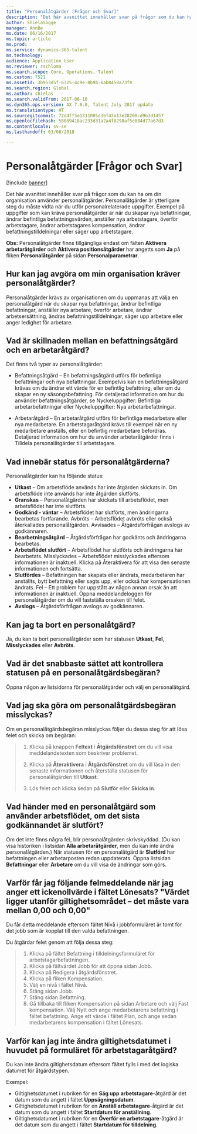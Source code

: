 ```yaml
---
title: "Personalåtgärder [Frågor och Svar]"
description: "Det här avsnittet innehåller svar på frågor som du kan ha om din organisation använder personalåtgärder. Personalåtgärder är ytterligare steg du måste vidta när du utför personalrelaterade uppgifter."
author: ShielaSogge
manager: AnnBe
ms.date: 06/16/2017
ms.topic: article
ms.prod: 
ms.service: dynamics-365-talent
ms.technology: 
audience: Application User
ms.reviewer: rschloma
ms.search.scope: Core, Operations, Talent
ms.custom: 7521
ms.assetid: 3b953d5f-6325-4c9e-8b9b-6ab0458a73f8
ms.search.region: Global
ms.author: shielas
ms.search.validFrom: 2017-06-16
ms.dyn365.ops.version: AX 7.0.0, Talent July 2017 update
ms.translationtype: HT
ms.sourcegitcommit: 72d4ff5e1311005d3bf43a13e28208cd9b3d1457
ms.openlocfilehash: 58089418ac233d31a2a4f0298af5e884d77a67d3
ms.contentlocale: sv-se
ms.lasthandoff: 03/08/2018

---
```


# <a name="personnel-actions-faq"></a>Personalåtgärder [Frågor och Svar]

[!include [banner](includes/banner.md)]

Det här avsnittet innehåller svar på frågor som du kan ha om din organisation använder personalåtgärder. Personalåtgärder är ytterligare steg du måste vidta när du utför personalrelaterade uppgifter. Exempel på uppgifter som kan kräva personalåtgärder är när du skapar nya befattningar, ändrar befintliga befattningsvärden, anställer nya arbetstagare, överför arbetstagare, ändrar arbetstagares kompensation, ändrar befattningstilldelningar eller säger upp arbetstagare.

**Obs:** Personalåtgärder finns tillgängliga endast om fälten **Aktivera arbetaråtgärder** och **Aktivera positionsåtgärder** har angetts som **Ja** på fliken **Personalåtgärder** på sidan **Personalparametrar**. 

## <a name="how-can-i-tell-if-my-organization-requires-personnel-actions"></a>Hur kan jag avgöra om min organisation kräver personalåtgärder?
Personalåtgärder krävs av organisationen om du uppmanas att välja en personalåtgärd när du skapar nya befattningar, ändrar befintliga befattningar, anställer nya arbetare, överför arbetare, ändrar arbetsersättning, ändras befattningstilldelningar, säger upp arbetare eller anger ledighet för arbetare. 

## <a name="what-is-the-difference-between-a-position-action-and-a-worker-action"></a>Vad är skillnaden mellan en befattningsåtgärd och en arbetaråtgärd?
Det finns två typer av personalåtgärder:

- Befattningsåtgärd – En befattningsåtgärd utförs för befintliga befattningar och nya befattningar. Exempelvis kan en befattningsåtgärd krävas om du ändrar ett värde för en befintlig befattning, eller om du skapar en ny säsongsbefattning. För detaljerad information om hur du använder befattningsåtgärder, se Nyckeluppgifter: Befintliga arbetarbefattningar eller Nyckeluppgifter: Nya arbetarbefattningar.

- Arbetaråtgärd – En arbetaråtgärd utförs för befintliga medarbetare eller nya medarbetare. En arbetstagaråtgärd krävs till exempel när en ny medarbetare anställs, eller en befintlig medarbetare befordras. Detaljerad information om hur du använder arbetaråtgärder finns i Tilldela personalåtgärder till arbetstagare.

## <a name="what-do-the-statuses-of-the-personnel-actions-mean"></a>Vad innebär status för personalåtgärderna?
Personalåtgärder kan ha följande status:

- **Utkast** – Om arbetsflöde används har inte åtgärden skickats in. Om arbetsflöde inte används har inte åtgärden slutförts.
- **Granskas** – Personalåtgärden har skickats till arbetsflödet, men arbetsflödet har inte slutförts.
- **Godkänd - väntar** – Arbetsflödet har slutförts, men ändringarna bearbetas fortfarande. Avbröts – Arbetsflödet avbröts eller också återkallades personalåtgärden. Avvisades – Åtgärdsförfrågan avslogs av godkännaren.
- **Bearbetningsåtgärd** – Åtgärdsförfrågan har godkänts och ändringarna bearbetas.
- **Arbetsflödet slutfört**  – Arbetsflödet har slutförts och ändringarna har bearbetats. Misslyckades – Arbetsflödet misslyckades eftersom informationen är inaktuell. Klicka på Återaktivera för att visa den senaste informationen och fortsätta.
- **Slutfördes** – Befattningen har skapats eller ändrats, medarbetaren har anställts, bytt befattning eller sagts upp, eller också har kompensationen ändrats. Fel – Ett problem har uppstått av någon annan orsak än att informationen är inaktuell. Öppna meddelandeloggen för personalåtgärder om du vill fastställa orsaken till felet.
- **Avslogs** – Åtgärdsförfrågan avslogs av godkännaren.

## <a name="can-i-delete-a-personnel-action"></a>Kan jag ta bort en personalåtgärd?
Ja, du kan ta bort personalåtgärder som har statusen **Utkast**, **Fel**, **Misslyckades** eller **Avbröts**.

## <a name="what-is-the-fastest-way-to-check-the-status-of-a-personnel-action-request"></a>Vad är det snabbaste sättet att kontrollera statusen på en personalåtgärdsbegäran?
Öppna någon av listsidorna för personalåtgärder och välj en personalåtgärd.

## <a name="what-should-i-do-if-a-personnel-action-request-fails"></a>Vad jag ska göra om personalåtgärdsbegäran misslyckas?
Om en personalåtgärdsbegäran misslyckas följer du dessa steg för att lösa felet och skicka om begäran:

> 1. Klicka på knappen **Feltext** i **Åtgärdsfönstret** om du vill visa meddelandetexten som beskriver problemet.
> 
> 2. Klicka på **Återaktivera** i **Åtgärdsfönstret** om du vill läsa in den senaste informationen och återställa statusen för personalåtgärden till **Utkast**.
> 
> 3. Lös felet och klicka sedan på **Slutför** eller **Skicka in**.

## <a name="what-happens-to-a-personnel-action-that-uses-workflow-when-the-final-approval-is-completed"></a>Vad händer med en personalåtgärd som använder arbetsflödet, om det sista godkännandet är slutfört?
Om det inte finns några fel, blir personalåtgärden skrivskyddad. (Du kan visa historiken i listsidan **Alla arbetaråtgärder**, men du kan inte ändra personalåtgärden.) När statusen för en personalåtgärd är **Slutförd** har befattningen eller arbetarposten redan uppdaterats. Öppna listsidan **Befattningar** eller **Arbetare** om du vill visa de ändringar som görs.

## <a name="why-do-i-receive-the-following-error-when-i-enter-a-non-zero-value-in-the-pay-rate-field-the-value-is-out-of-its-valid-range--it-much-be-between-000-and-000"></a>Varför får jag följande felmeddelande när jag anger ett ickenollvärde i fältet Lönesats? "Värdet ligger utanför giltighetsområdet – det måste vara mellan 0,00 och 0,00"
Du får detta meddelande eftersom fältet Nivå i jobbformuläret är tomt för det jobb som är kopplat till den valda befattningen.

Du åtgärdar felet genom att följa dessa steg:

> 1. Klicka på fältet Befattning i tilldelningsformuläret för arbetstagarbefattningen.  
> 2. Klicka på fältvärdet Jobb för att öppna sidan Jobb.
> 3. Klicka på Redigera i åtgärdsfönstret.
> 4. Klicka på fliken Kompensation.
> 5. Välj en nivå i fältet Nivå.
> 6. Stäng sidan Jobb.
> 7. Stäng sidan Befattning.
> 8. Gå tillbaka till fliken Kompensation på sidan Arbetare och välj Fast kompensation.  Välj Nytt och ange medarbetarens befattning i fältet befattning.  Ange ett värde i fältet Plan, och ange sedan medarbetarens kompensation i fältet Lönesats.

## <a name="why-cant-i-change-the-effective-date-in-the-header-of-the-worker-action-form"></a>Varför kan jag inte ändra giltighetsdatumet i huvudet på formuläret för arbetstagaråtgärd?
Du kan inte ändra giltighetsdatum eftersom fältet fylls i med det logiska datumet för åtgärdstypen.

Exempel:

- Giltighetsdatumet i rubriken för en **Säg upp arbetstagare**-åtgärd är det datum som du angett i fältet **Uppsägningsdatum**.
- Giltighetsdatumet i rubriken för en **Anställ arbetstagare**-åtgärd är det datum som du angett i fältet **Startdatum för anställning**.
- Giltighetsdatumet i rubriken för en **Överför en arbetstagare**-åtgärd är det datum som du angett i fältet **Startdatum för tilldelning**.



